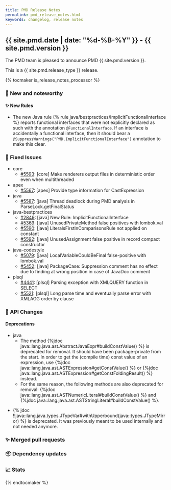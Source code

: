 ```yaml
---
title: PMD Release Notes
permalink: pmd_release_notes.html
keywords: changelog, release notes
---
```


## {{ site.pmd.date | date: "%d-%B-%Y" }} - {{ site.pmd.version }}

The PMD team is pleased to announce PMD {{ site.pmd.version }}.

This is a {{ site.pmd.release_type }} release.

{% tocmaker is_release_notes_processor %}

### 🚀 New and noteworthy

#### ✨ New Rules

* The new Java rule {% rule java/bestpractices/ImplicitFunctionalInterface %} reports functional interfaces that were
  not explicitly declared as such with the annotation `@FunctionalInterface`. If an interface is accidentally a functional
  interface, then it should bear a `@SuppressWarnings("PMD.ImplicitFunctionalInterface")`
  annotation to make this clear.

### 🐛 Fixed Issues
* core
  * [#5593](https://github.com/pmd/pmd/issues/5593): \[core] Make renderers output files in deterministic order even when multithreaded
* apex
  * [#5567](https://github.com/pmd/pmd/issues/5567): \[apex] Provide type information for CastExpression
* java
  * [#5587](https://github.com/pmd/pmd/issues/5587): \[java] Thread deadlock during PMD analysis in ParseLock.getFinalStatus
* java-bestpractices
  * [#2849](https://github.com/pmd/pmd/issues/2849): \[java] New Rule: ImplicitFunctionalInterface
  * [#5369](https://github.com/pmd/pmd/issues/5369): \[java] UnusedPrivateMethod false positives with lombok.val
  * [#5590](https://github.com/pmd/pmd/issues/5590): \[java] LiteralsFirstInComparisonsRule not applied on constant
  * [#5592](https://github.com/pmd/pmd/issues/5592): \[java] UnusedAssignment false positive in record compact constructor
* java-codestyle
  * [#5079](https://github.com/pmd/pmd/issues/5079): \[java] LocalVariableCouldBeFinal false-positive with lombok.val
  * [#5452](https://github.com/pmd/pmd/issues/5452): \[java] PackageCase: Suppression comment has no effect due to finding at wrong position in case of JavaDoc comment
* plsql
  * [#4441](https://github.com/pmd/pmd/issues/4441): \[plsql] Parsing exception with XMLQUERY function in SELECT
  * [#5521](https://github.com/pmd/pmd/issues/5521): \[plsql] Long parse time and eventually parse error with XMLAGG order by clause

### 🚨 API Changes
#### Deprecations
* java
  * The method {%jdoc java::lang.java.ast.AbstractJavaExpr#buildConstValue() %} is deprecated for removal. It should
    have been package-private from the start. In order to get the (compile time) const value of an expression, use
    {%jdoc java::lang.java.ast.ASTExpression#getConstValue() %} or {%jdoc java::lang.java.ast.ASTExpression#getConstFoldingResult() %}
    instead.
  * For the same reason, the following methods are also deprecated for removal:
    {%jdoc java::lang.java.ast.ASTNumericLiteral#buildConstValue() %} and {%jdoc java::lang.java.ast.ASTStringLiteral#buildConstValue() %}.

- {% jdoc !!java::lang.java.types.JTypeVar#withUpperbound(java::types.JTypeMirror) %} is deprecated. It was previously meant to be used
  internally and not needed anymore.

### ✨ Merged pull requests
<!-- content will be automatically generated, see /do-release.sh -->

### 📦 Dependency updates
<!-- content will be automatically generated, see /do-release.sh -->

### 📈 Stats
<!-- content will be automatically generated, see /do-release.sh -->

{% endtocmaker %}

